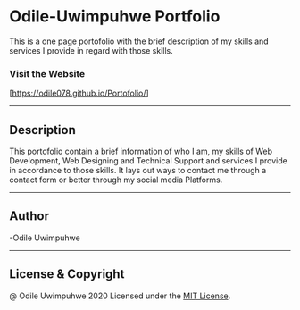 # Odile-Uwimpuhwe Portfolio
This is a one page portofolio with the brief description of my skills and services I provide in regard with those skills.
### Visit the Website
[https://odile078.github.io/Portofolio/]
***
## Description
This portofolio contain a brief information of who I am, my skills of Web Development, Web Designing and Technical Support and services I provide in accordance to those skills. It lays out ways to contact me through a contact form or better through my social media Platforms. 
***
## Author
-Odile Uwimpuhwe
***
## License & Copyright
@ Odile Uwimpuhwe 2020
Licensed under the [MIT License](LICENSE).